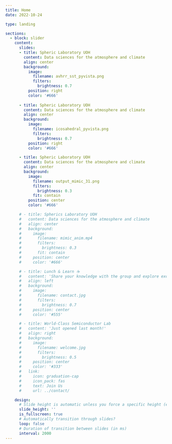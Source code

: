 ```yaml
---
title: Home
date: 2022-10-24

type: landing

sections:
  - block: slider
    content:
      slides:
      - title: Spheric Laboratory UOH
        content: Data sciences for the atmosphere and climate
        align: center
        background:
          image:
            filename: avhrr_sst_pyvista.png
            filters:
              brightness: 0.7
          position: right
          color: '#666'
       
      - title: Spheric Laboratory UOH
        content: Data sciences for the atmosphere and climate
        align: center
        background:
          image:
            filename: icosahedral_pyvista.png
            filters:
              brightness: 0.7
          position: right
          color: '#666'

      - title: Spheric Laboratory UOH
        content: Data sciences for the atmosphere and climate
        align: center
        background:
          image:
            filename: output_mimic_31.png
            filters:
              brightness: 0.3
            fit: contain
          position: center
          color: '#666'

      # - title: Spherics Laboratory UOH
      #   content: Data sciences for the atmosphere and climate
      #   align: center
      #   background:
      #     image:
      #       filename: mimic_anim.mp4
      #       filters:
      #         brightness: 0.3
      #       fit: contain
      #     position: center
      #     color: '#666'

      # - title: Lunch & Learn ☕️
      #   content: 'Share your knowledge with the group and explore exciting new topics together!'
      #   align: left
      #   background:
      #     image:
      #       filename: contact.jpg
      #       filters:
      #         brightness: 0.7
      #     position: center
      #     color: '#555'

      # - title: World-Class Semiconductor Lab
      #   content: 'Just opened last month!'
      #   align: right
      #   background:
      #     image:
      #       filename: welcome.jpg
      #       filters:
      #         brightness: 0.5
      #     position: center
      #     color: '#333'
      #   link:
      #     icon: graduation-cap
      #     icon_pack: fas
      #     text: Join Us
      #     url: ../contact/

    design:
      # Slide height is automatic unless you force a specific height (e.g. '400px')
      slide_height: ''
      is_fullscreen: true
      # Automatically transition through slides?
      loop: false
      # Duration of transition between slides (in ms)
      interval: 2000
---
```

